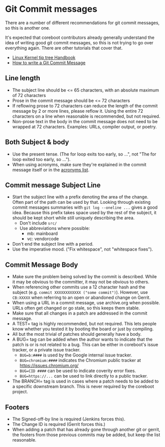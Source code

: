 # Git Commit messages

There are a number of different recommendations for git commit
messages, so this is another one.

It's expected that coreboot contributors already generally understand
the idea of writing good git commit messages, so this is not trying
to go over everything again. There are other tutorials that cover that.

- [Linux Kernel tip tree Handbook](https://www.kernel.org/doc/html/latest/process/maintainer-tip.html#patch-subject)
- [How to write a Git Commit Message](https://cbea.ms/git-commit/)

## Line length

- The subject line should be <= 65 characters, with an absolute maximum
  of 72 characters
- Prose in the commit message should be <= 72 characters
- If reflowing prose to 72 characters can reduce the length of the
  commit message by 2 or more lines, please reflow it. Using the entire
  72 characters on a line when reasonable is recommended, but not
  required.
- Non-prose text in the body in the commit message does not need to be
  wrapped at 72 characters. Examples: URLs, compiler output, or poetry.

## Both Subject & body

- Use the present tense. (The for loop exits too early, so ...", not
 "The for loop exited too early, so ...").
- When using acronyms, make sure they're explained in the commit
  message itself or in the [acronyms list](https://doc.coreboot.org/acronyms.html).

## Commit message Subject Line

- Start the subject line with a prefix denoting the area of the change.
  Often part of the path can be used by that. Looking through existing
  commit messages summaries with `git log --oneline ...` gives a good
  idea. Because this prefix takes space used by the rest of the subject,
  it should be kept short while still uniquely describing the area.
  - Don't include `src/`
  - Use abbreviations where possible:
    - mb: mainboard
    - vc: vendorcode
- Don't end the subject line with a period.
- Use the imperative mood. ("Fix whitespace", not "whitespace fixes").

## Commit Message Body

- Make sure the problem being solved by the commit is described. While
  it may be obvious to the committer, it may not be obvious to others.
- When referencing other commits use a 12 character hash and the subject
  (e.g. `commit XXXXXXXXXXXX ("some commit")`). However, use `CB:XXXXX`
  when referring to an open or abandoned change on Gerrit.
- When using a URL in a commit message, use archive.org when possible.
  URLs often get changed or go stale, so this keeps them stable.
- Make sure that all changes in a patch are addressed in the commit
  message.
- A TEST= tag is highly recommended, but not required. This lets people
  know whether you tested it by booting the board or just by compiling.
- All but the most trivial of patches should generally have a body.
- A BUG= tag can be added when the author wants to indicate that the
  patch is or is not related to a bug. This can be either in coreboot's
  issue tracker, or a private issue tracker.
    - `BUG=b:####` is used by the Google internal issue tracker.
    - `BUG=chromium:####` indicates the Chromium public tracker at
      https://issues.chromium.org/
    - `BUG=CID ####` can be used to indicate coverity error fixes.
    - `BUG=https://...` can be used to link directly to a public
      tracker.
- The BRANCH= tag is used in cases where a patch needs to be added to a
  specific downstream branch. This is never required by the coreboot
  project.

## Footers

- The Signed-off-by line is required (Jenkins forces this).
- The Change ID is required (Gerrit forces this.)
- When adding a patch that has already gone through another git or
  gerrit, the footers from those previous commits may be added, but
  keep the list reasonable.

